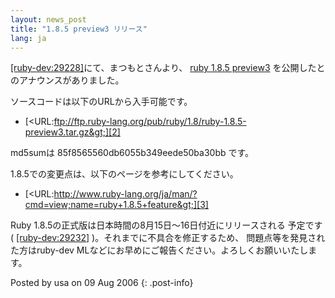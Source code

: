 ```yaml
---
layout: news_post
title: "1.8.5 preview3 リリース"
lang: ja
---
```


[\[ruby-dev:29228\]][1]にて、まつもとさんより、 [ruby 1.8.5 preview3][2]
を公開したとのアナウンスがありました。

ソースコードは以下のURLから入手可能です。

* [&lt;URL:ftp://ftp.ruby-lang.org/pub/ruby/1.8/ruby-1.8.5-preview3.tar.gz&gt;][2]

md5sumは 85f8565560db6055b349eede50ba30bb です。

1\.8.5での変更点は、以下のページを参考にしてください。

* [&lt;URL:http://www.ruby-lang.org/ja/man/?cmd=view;name=ruby+1.8.5+feature&gt;][3]

Ruby 1.8.5の正式版は日本時間の8月15日～16日付近にリリースされる 予定です( [\[ruby-dev:29232\]][4]
)。それまでに不具合を修正するため、 問題点等を発見された方はruby-dev MLなどにお早めにご報告ください。よろしくお願いいたします。

Posted by usa on 09 Aug 2006
{: .post-info}



[1]: http://blade.nagaokaut.ac.jp/cgi-bin/scat.rb/ruby/ruby-dev/29228 
[2]: ftp://ftp.ruby-lang.org/pub/ruby/1.8/ruby-1.8.5-preview3.tar.gz 
[3]: http://www.ruby-lang.org/ja/man/?cmd=view;name=ruby+1.8.5+feature 
[4]: http://blade.nagaokaut.ac.jp/cgi-bin/scat.rb/ruby/ruby-dev/29232 
